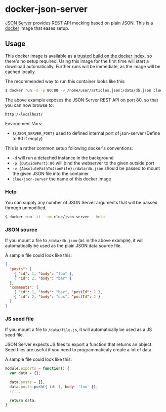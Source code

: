 # docker-json-server

[JSON Server](https://github.com/typicode/json-server) provides REST API mocking based on plain JSON.
This is a [docker](https://www.docker.io) image that eases setup.

## Usage

This docker image is available as a [trusted build on the docker index](https://index.docker.io/u/clue/json-server/),
so there's no setup required.
Using this image for the first time will start a download automatically.
Further runs will be immediate, as the image will be cached locally.

The recommended way to run this container looks like this:

```bash
$ docker run -d -p 80:80 -v /home/user/articles.json:/data/db.json clue/json-server
```

The above example exposes the JSON Server REST API on port 80, so that you can now browse to:

```
http://localhost/
```

Environment Vars:

* `${JSON_SERVER_PORT}` used to defined internal port of json-server (Define to 80 if empty)


This is a rather common setup following docker's conventions:

* `-d` will run a detached instance in the background
* `-p {OutsidePort}:80` will bind the webserver to the given outside port
* `-v {AbsolutePathToJsonFile}:/data/db.json` should be passed to mount the given JSON file into the container
* `clue/json-server` the name of this docker image

### Help

You can supply any number of JSON Server arguments that will be passed through unmodified.

```bash
$ docker run -it --rm clue/json-server --help
```

### JSON source

If you mount a file to `/data/db.json` (as in the above example),
it will automatically be used as the plain JSON data source file.

A sample file could look like this:

```json
{
  "posts": [
    { "id": 1, "body": "foo" },
    { "id": 2, "body": "bar" }
  ],
  "comments": [
    { "id": 1, "body": "baz", "postId": 1 },
    { "id": 2, "body": "qux", "postId": 2 }
  ]
}
```

### JS seed file

If you mount a file to `/data/file.js`,
it will automatically be used as a JS seed file.

JSON Server expects JS files to export a function that returns an object.
Seed files are useful if you need to programmaticaly create a lot of data.

A sample file could look like this:

```javascript
module.exports = function() {
  var data = {};

  data.posts = [];
  data.posts.push({ id: 1, body: 'foo' });
  //...

  return data;
}
```
